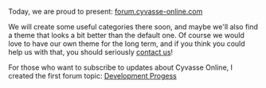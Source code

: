 Today, we are proud to present: [forum.cyvasse-online.com](http://forum.cyvasse-online.com)

We will create some useful categories there soon, and maybe we'll also find a theme that looks a bit better than the default one.
Of course we would love to have our own theme for the long term, and if you think you could help us with that, you should seriously [contact us](mailto:contact@cyvasse-online.com)!

For those who want to subscribe to updates about Cyvasse Online, I created the first forum topic: [Development Progess](http://forum.cyvasse-online.com/discussion/3/development-progress)
